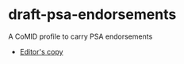 # draft-psa-endorsements
A CoMID profile to carry PSA endorsements 

* [Editor's copy](https://thomas-fossati.github.io/draft-psa-endorsements/main/draft-xyz-rats-psa-endorsements.html)

